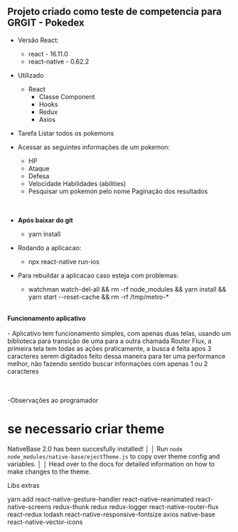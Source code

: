 ## Projeto criado como teste de competencia para GRGIT - Pokedex
 - Versão React: </br>
   - react - 16.11.0 </br>
   - react-native - 0.62.2 </br>
 
 - Utilizado </br>
   - React </br>
     - Classe Component </br>
     - Hooks </br>
     - Redux </br>
     - Axios </br>
   
 - Tarefa Listar todos os pokemons </br>
 - Acessar as seguintes informações de um pokemon: </Br>
    - HP </Br>
    - Ataque  </Br>
    - Defesa  </Br>
    - Velocidade Habilidades (abilities) </Br>
    - Pesquisar um pokemon pelo nome Paginação dos resultados  </Br></br></br>


 - <b>Após baixar do git </B> </Br>
    - yarn install </br>
    
  - Rodando a aplicacao:</br>
    - npx react-native run-ios

 - Para rebuildar a aplicacao caso esteja com problemas: </br>
   - watchman watch-del-all && rm -rf node_modules && yarn install && yarn start --reset-cache && rm -rf /tmp/metro-\* </br>

</br>
<b> Funcionamento aplicativo</b></br></br>
  - Aplicativo tem funcionamento simples, com apenas duas telas, usando um biblioteca para transição de uma para a outra chamada Router Flux, a primeira tela tem todas as ações praticamente, a busca é feita apos 3 caracteres serem digitados feito dessa maneira para ter uma performance melhor, não fazendo sentido buscar informações com apenas 1 ou 2 caracteres

</br></br>
-Observações ao programador

# se necessario criar theme

NativeBase 2.0 has been succesfully installed! │
│ Run `node node_modules/native-base/ejectTheme.js` to copy over theme config and variables. │
│ Head over to the docs for detailed information on how to make changes to the theme.

Libs extras

yarn add react-native-gesture-handler react-native-reanimated react-native-screens redux-thunk redux redux-logger react-native-router-flux react-redux lodash react-native-responsive-fontsize axios native-base react-native-vector-icons
